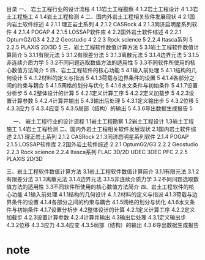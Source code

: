 目录
一、	岩土工程行业的设计流程	4
1.1岩土工程勘察	4
1.2岩土工程设计	4
1.3岩土工程施工	4
1.4岩土工程检测	4
二、国内外岩土工程相关软件发展现状	4
2.1国内岩土软件综述	4
2.1.1 理正岩土系列	4
2.1.2 CASRock	4
2.1.3同济启明星系列软件	4
2.1.4 POGAP	4
2.1.5 LOSSAP软件库	4
2.2国外岩土软件综述	4
2.2.1 OptumG2/G3	4
2.2.2 Geostudio	4
2.2.3 Rock science	5
2.2.4 Itasca系列	5
2.2.5 PLAXIS 2D/3D	5
三、岩土工程软件数值计算方法	5
3.1岩土工程软件数值计算简介	5
3.1.1有限元法	5
3.1.2有限差分法	5
3.1.3离散元法	5
3.1.4边界元法	5
3.1.5非连续介质力学	5
3.2不同问题选取数值方法的适用性	5
3.3不同软件所使用的核心数值方法简介	5
四、岩土工程软件的核心功能	5
4.1输入前处理	5
4.1.1结构的几何设计	5
4..1.2材料的定义与指派	5
4.1.3荷载与边界条件的设置	5
4.1.4各部分之间的约束与耦合	5
4.1.5网格的划分与优化	5
4.1.6水文条件与初始条件	5
4.1.7设置分析步	5
4.2整体设计的计算	5
4.2.1定义计算工序	5
4.2.2定义加载步	5
4.2.3设置计算参数	5
4.2.4计算并输出	5
4.3输出后处理	5
4.3.1定义输出步	5
4.3.2位移	5
4.3.3应力	5
4.3.4应变	5
4.3.5局部（结构）的输出	5
4.3.6导出数据生成报告	5


 
一、	岩土工程行业的设计流程
1.1岩土工程勘察
1.2岩土工程设计
1.3岩土工程施工
1.4岩土工程检测
二、国内外岩土工程相关软件发展现状
2.1国内岩土软件综述
2.1.1 理正岩土系列
2.1.2 CASRock
2.1.3同济启明星系列软件
2.1.4 POGAP
2.1.5 LOSSAP软件库
2.2国外岩土软件综述
2.2.1 OptumG2/G3
2.2.2 Geostudio
2.2.3 Rock science
2.2.4 Itasca系列
FLAC 3D/2D 
UDEC 
3DEC
PFC
2.2.5 PLAXIS 2D/3D

三、岩土工程软件数值计算方法
3.1岩土工程软件数值计算简介
3.1.1有限元法
3.1.2有限差分法
3.1.3离散元法
3.1.4边界元法
3.1.5非连续介质力学
3.2不同问题选取数值方法的适用性
3.3不同软件所使用的核心数值方法简介
四、岩土工程软件的核心功能
4.1输入前处理
4.1.1结构的几何设计
4..1.2材料的定义与指派
4.1.3荷载与边界条件的设置
4.1.4各部分之间的约束与耦合
4.1.5网格的划分与优化
4.1.6水文条件与初始条件
4.1.7设置分析步
4.2整体设计的计算
4.2.1定义计算工序
4.2.2定义加载步
4.2.3设置计算参数
4.2.4计算并输出
4.3输出后处理
4.3.1定义输出步
4.3.2位移
4.3.3应力
4.3.4应变
4.3.5局部（结构）的输出
4.3.6导出数据生成报告
# note
